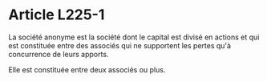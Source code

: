 # Article L225-1

La société anonyme est la société dont le capital est divisé en actions et qui est constituée entre des associés qui ne supportent les pertes qu'à concurrence de leurs apports.

Elle est constituée entre deux associés ou plus.

